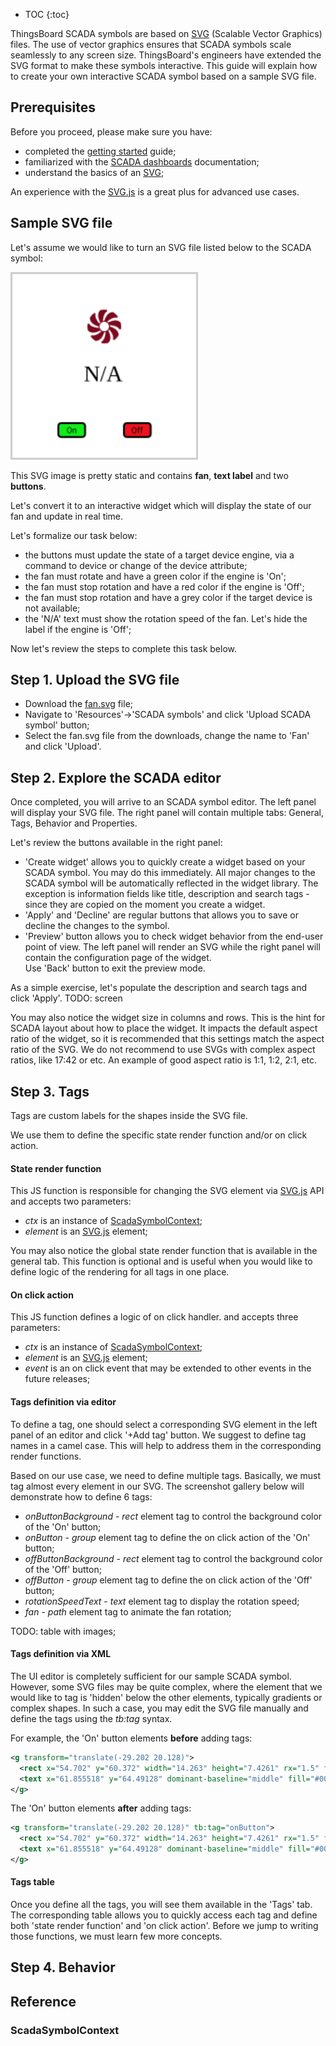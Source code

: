 * TOC
{:toc}

ThingsBoard SCADA symbols are based on [SVG](https://en.wikipedia.org/wiki/SVG) (Scalable Vector Graphics) files.
The use of vector graphics ensures that SCADA symbols scale seamlessly to any screen size.
ThingsBoard's engineers have extended the SVG format to make these symbols interactive.
This guide will explain how to create your own interactive SCADA symbol based on a sample SVG file.

## Prerequisites

Before you proceed, please make sure you have:

* completed the [getting started](/docs/getting-started-guides/helloworld/) guide;
* familiarized with the [SCADA dashboards](/docs/user-guide/scada/) documentation;
* understand the basics of an [SVG](https://www.w3schools.com/graphics/svg_intro.asp);

An experience with the [SVG.js](https://svgjs.dev/) is a great plus for advanced use cases.

## Sample SVG file 

Let's assume we would like to turn an SVG file listed below to the SCADA symbol:

<img src="/images/user-guide/scada/fan.svg" alt="FAN SVG" width="300" height="300">

This SVG image is pretty static and contains **fan**, **text label** and two **buttons**.

Let's convert it to an interactive widget which will display the state of our fan and update in real time. 

Let's formalize our task below:

* the buttons must update the state of a target device engine, via a command to device or change of the device attribute; 
* the fan must rotate and have a green color if the engine is 'On';
* the fan must stop rotation and have a red color if the engine is 'Off';
* the fan must stop rotation and have a grey color if the target device is not available;
* the 'N/A' text must show the rotation speed of the fan. Let's hide the label if the engine is 'Off';

Now let's review the steps to complete this task below.

## Step 1. Upload the SVG file

* Download the [fan.svg](/images/user-guide/scada/fan.svg) file;
* Navigate to 'Resources'->'SCADA symbols' and click 'Upload SCADA symbol' button;
* Select the fan.svg file from the downloads, change the name to 'Fan' and click 'Upload'.

## Step 2. Explore the SCADA editor

Once completed, you will arrive to an SCADA symbol editor.
The left panel will display your SVG file.
The right panel will contain multiple tabs: General, Tags, Behavior and Properties.

Let's review the buttons available in the right panel:

* 'Create widget' allows you to quickly create a widget based on your SCADA symbol. You may do this immediately. 
  All major changes to the SCADA symbol will be automatically reflected in the widget library. 
  The exception is information fields like title, description and search tags - since they are copied on the moment you create a widget.
* 'Apply' and 'Decline' are regular buttons that allows you to save or decline the changes to the symbol.
* 'Preview' button allows you to check widget behavior from the end-user point of view.
  The left panel will render an SVG while the right panel will contain the configuration page of the widget.  
  Use 'Back' button to exit the preview mode.

As a simple exercise, let's populate the description and search tags and click 'Apply'.
TODO: screen

You may also notice the widget size in columns and rows. This is the hint for SCADA layout about how to place the widget. 
It impacts the default aspect ratio of the widget, so it is recommended that this settings match the aspect ratio of the SVG. 
We do not recommend to use SVGs with complex aspect ratios, like 17:42 or etc. An example of good aspect ratio is 1:1, 1:2, 2:1, etc.

## Step 3. Tags

Tags are custom labels for the shapes inside the SVG file.

We use them to define the specific state render function and/or on click action. 

#### State render function

This JS function is responsible for changing the SVG element via [SVG.js](https://svgjs.dev/) API and accepts two parameters:

  * *ctx* is an instance of [ScadaSymbolContext](#ScadaSymbolContext);
  * *element* is an [SVG.js](https://svgjs.dev/) element;

You may also notice the global state render function that is available in the general tab. 
This function is optional and is useful when you would like to define logic of the rendering for all tags in one place.

#### On click action

This JS function defines a logic of on click handler. and accepts three parameters:

  * *ctx* is an instance of [ScadaSymbolContext](#ScadaSymbolContext);
  * *element* is an [SVG.js](https://svgjs.dev/) element;
  * *event* is an on click event that may be extended to other events in the future releases;

#### Tags definition via editor

To define a tag, one should select a corresponding SVG element in the left panel of an editor and click '+Add tag' button.
We suggest to define tag names in a camel case. This will help to address them in the corresponding render functions.

Based on our use case, we need to define multiple tags. Basically, we must tag almost every element in our SVG.
The screenshot gallery below will demonstrate how to define 6 tags:

  * *onButtonBackground* - *rect* element tag to control the background color of the 'On' button;
  * *onButton* - *group* element tag to define the on click action of the 'On' button;
  * *offButtonBackground* - *rect* element tag to control the background color of the 'Off' button;
  * *offButton* - *group* element tag to define the on click action of the 'Off' button;
  * *rotationSpeedText* - *text* element tag to display the rotation speed;
  * *fan* - *path* element tag to animate the fan rotation;
 
TODO: table with images;

#### Tags definition via XML

The UI editor is completely sufficient for our sample SCADA symbol. 
However, some SVG files may be quite complex, where the element that we would like to tag is 'hidden' below the other elements, typically gradients or complex shapes.
In such a case, you may edit the SVG file manually and define the tags using the *tb:tag* syntax. 

For example, the 'On' button elements **before** adding tags:

```xml
<g transform="translate(-29.202 20.128)">
  <rect x="54.702" y="60.372" width="14.263" height="7.4261" rx="1.5" fill="#12ed19" stroke="#000"/>
  <text x="61.855518" y="64.49128" dominant-baseline="middle" fill="#000000" font-family="Roboto" font-size="4.4461px" stroke-width=".74101" text-anchor="middle" xml:space="preserve"><tspan stroke-width=".74101">On</tspan></text>
</g>
```

The 'On' button elements **after** adding tags:

```xml
<g transform="translate(-29.202 20.128)" tb:tag="onButton">
  <rect x="54.702" y="60.372" width="14.263" height="7.4261" rx="1.5" fill="#12ed19" stroke="#000" tb:tag="onButtonBackground"/>
  <text x="61.855518" y="64.49128" dominant-baseline="middle" fill="#000000" font-family="Roboto" font-size="4.4461px" stroke-width=".74101" text-anchor="middle" xml:space="preserve"><tspan stroke-width=".74101">On</tspan></text>
</g>
```

#### Tags table

Once you define all the tags, you will see them available in the 'Tags' tab. 
The corresponding table allows you to quickly access each tag and define both 'state render function' and 'on click action'.
Before we jump to writing those functions, we must learn few more concepts.

## Step 4. Behavior



## Reference

### ScadaSymbolContext

